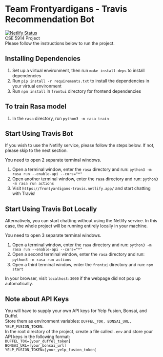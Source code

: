 # Team Frontyardigans - Travis Recommendation Bot

[![Netlify Status](https://api.netlify.com/api/v1/badges/d501e335-73f3-4642-aeb3-a744a23ec626/deploy-status)](https://app.netlify.com/sites/frontyardigans-travis/deploys)  
CSE 5914 Project  
Please follow the instructions below to run the project.

## Installing Dependencies

1. Set up a virtual environment, then run ```make install-deps``` to install dependencies
2. Run ```pip install -r requirements.txt``` to install the dependencies in your virtual environment  
3. Run ```npm install``` in ```frontui``` directory for frontend dependencies

## To train Rasa model

1. In the ```rasa``` directory, run ```python3 -m rasa train```

## Start Using Travis Bot

If you wish to use the Netlify service, please follow the steps below. If not, please skip to the next section.  

You need to open 2 separate terminal windows.  

1. Open a terminal window, enter the ```rasa``` directory and run: ```python3 -m rasa run --enable-api --cors="*"```
2. Open another terminal window, enter the ```rasa``` directory and run: ```python3 -m rasa run actions```
3. Visit ```https://frontyardigans-travis.netlify.app/``` and start chatting with Travis!

## Start Using Travis Bot Locally

Alternatively, you can start chatting without using the Netlify service. In this case, the whole project will be running entirely locally in your machine.  

You need to open 3 separate terminal windows.  

1. Open a terminal window, enter the ```rasa``` directory and run: ```python3 -m rasa run --enable-api --cors="*"```
2. Open a second terminal window, enter the ```rasa``` directory and run: ```python3 -m rasa run actions```
3. Open a third terminal window, enter the ```frontui``` directory and run: ```npm start```

In your browser, visit ```localhost:3000``` if the webpage did not pop up automatically.

## Note about API Keys

You will have to supply your own API keys for Yelp Fusion, Bonsai, and Duffel.  
Store them as environment variables: ```DUFFEL_TOK, BONSAI_URL, YELP_FUSION_TOKEN```.  
In the root directory of the project, create a file called ```.env``` and store your API keys in the following format:  
```DUFFEL_TOK=[your_duffel_token]```  
```BONSAI_URL=[your_bonsai_url]```  
```YELP_FUSION_TOKEN=[your_yelp_fusion_token]```
